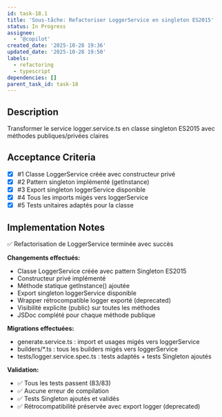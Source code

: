 ```yaml
---
id: task-18.1
title: 'Sous-tâche: Refactoriser LoggerService en singleton ES2015'
status: In Progress
assignee:
  - '@copilot'
created_date: '2025-10-28 19:36'
updated_date: '2025-10-28 19:50'
labels:
  - refactoring
  - typescript
dependencies: []
parent_task_id: task-18
---
```


## Description

<!-- SECTION:DESCRIPTION:BEGIN -->
Transformer le service logger.service.ts en classe singleton ES2015 avec méthodes publiques/privées claires
<!-- SECTION:DESCRIPTION:END -->

## Acceptance Criteria
<!-- AC:BEGIN -->
- [x] #1 Classe LoggerService créée avec constructeur privé
- [x] #2 Pattern singleton implémenté (getInstance)
- [x] #3 Export singleton loggerService disponible
- [x] #4 Tous les imports migés vers loggerService
- [x] #5 Tests unitaires adaptés pour la classe
<!-- AC:END -->

## Implementation Notes

<!-- SECTION:NOTES:BEGIN -->
✅ Refactorisation de LoggerService terminée avec succès

**Changements effectués:**
- Classe LoggerService créée avec pattern Singleton ES2015
- Constructeur privé implémenté
- Méthode statique getInstance() ajoutée
- Export singleton loggerService disponible
- Wrapper rétrocompatible logger exporté (deprecated)
- Visibilité explicite (public) sur toutes les méthodes
- JSDoc complété pour chaque méthode publique

**Migrations effectuées:**
- generate.service.ts : import et usages migés vers loggerService
- builders/*.ts : tous les builders migés vers loggerService
- tests/logger.service.spec.ts : tests adaptés + tests Singleton ajoutés

**Validation:**
- ✅ Tous les tests passent (83/83)
- ✅ Aucune erreur de compilation
- ✅ Tests Singleton ajoutés et validés
- ✅ Rétrocompatibilité préservée avec export logger (deprecated)
<!-- SECTION:NOTES:END -->
